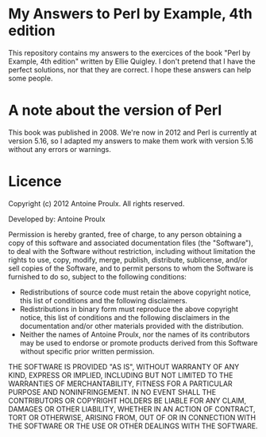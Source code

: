 # My Answers to Perl by Example, 4th edition

This repository contains my answers to the exercices of the book "Perl
by Example, 4th edition" written by Ellie Quigley. I don't pretend
that I have the perfect solutions, nor that they are correct. I hope
these answers can help some people.

# A note about the version of Perl

This book was published in 2008. We're now in 2012 and Perl is
currently at version 5.16, so I adapted my answers to make them work
with version 5.16 without any errors or warnings.

# Licence

Copyright (c) 2012 Antoine Proulx. All rights reserved.

Developed by: Antoine Proulx

Permission is hereby granted, free of charge, to any person obtaining
a copy of this software and associated documentation files (the
"Software"), to deal with the Software without restriction, including
without limitation the rights to use, copy, modify, merge, publish,
distribute, sublicense, and/or sell copies of the Software, and to
permit persons to whom the Software is furnished to do so, subject to
the following conditions:

* Redistributions of source code must retain the above copyright
  notice, this list of conditions and the following disclaimers.
* Redistributions in binary form must reproduce the above copyright
  notice, this list of conditions and the following disclaimers in the
  documentation and/or other materials provided with the
  distribution.
* Neither the names of Antoine Proulx, nor the names of its
  contributors may be used to endorse or promote products derived from
  this Software without specific prior written permission.

THE SOFTWARE IS PROVIDED "AS IS", WITHOUT WARRANTY OF ANY KIND,
EXPRESS OR IMPLIED, INCLUDING BUT NOT LIMITED TO THE WARRANTIES OF
MERCHANTABILITY, FITNESS FOR A PARTICULAR PURPOSE AND
NONINFRINGEMENT. IN NO EVENT SHALL THE CONTRIBUTORS OR COPYRIGHT
HOLDERS BE LIABLE FOR ANY CLAIM, DAMAGES OR OTHER LIABILITY, WHETHER
IN AN ACTION OF CONTRACT, TORT OR OTHERWISE, ARISING FROM, OUT OF OR
IN CONNECTION WITH THE SOFTWARE OR THE USE OR OTHER DEALINGS WITH THE
SOFTWARE.
